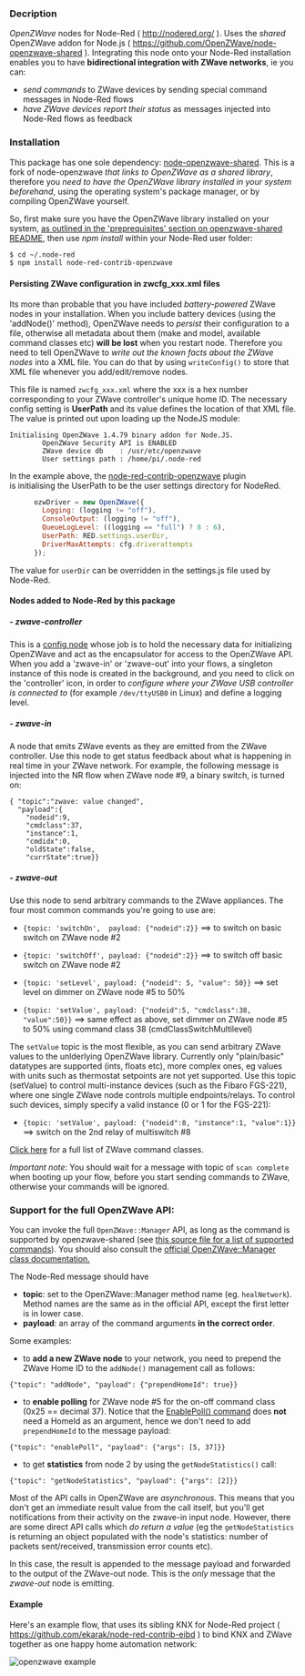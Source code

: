 ### Decription

*OpenZWave* nodes for Node-Red ( <http://nodered.org/> ). Uses the *shared* OpenZWave addon for Node.js ( <https://github.com/OpenZWave/node-openzwave-shared> ).
Integrating this node onto your Node-Red installation enables you to have **bidirectional integration with ZWave networks**, ie you can:
- *send commands* to ZWave devices by sending special command messages in Node-Red flows
- *have ZWave devices report their status* as messages injected into Node-Red flows as feedback

### Installation

This package has one sole dependency: [node-openzwave-shared](https://github.com/OpenZWave/node-openzwave-shared). This is a fork of node-openzwave *that links to OpenZWave as a shared library*, therefore you *need to have the OpenZWave library installed in your system beforehand*, using the operating system's package manager, or by compiling OpenZWave yourself.

So, first make sure you have the OpenZWave library installed on your system, [as outlined in the 'preprequisites' section on openzwave-shared README](https://github.com/OpenZWave/node-openzwave-shared#prerequisites), then use *npm install* within your Node-Red user folder:

```sh
$ cd ~/.node-red
$ npm install node-red-contrib-openzwave
```

#### Persisting ZWave configuration in zwcfg_xxx.xml files

Its more than probable that you have included *battery-powered* ZWave nodes in your installation.
When you include battery devices (using the 'addNode()' method), OpenZWave needs to *persist* their configuration to a file,
otherwise all metadata about them (make and model, available command classes etc) **will be lost** when you restart node.
Therefore you need to tell OpenZWave to *write out the known facts about the ZWave nodes* into a XML file. You can do that
by using `writeConfig()` to store that XML file whenever you add/edit/remove nodes.

This file is named `zwcfg_xxx.xml` where the xxx is a hex number corresponding to your ZWave controller's unique home ID.
The necessary config setting is **UserPath** and its value defines the location of that XML file. The value is printed out
upon loading up the NodeJS module:
```
Initialising OpenZWave 1.4.79 binary addon for Node.JS.
        OpenZWave Security API is ENABLED
        ZWave device db    : /usr/etc/openzwave
        User settings path : /home/pi/.node-red
```

In the example above, the [node-red-contrib-openzwave](https://github.com/OpenZWave/node-red-contrib-openzwave) plugin           
is initialising the UserPath to be the user settings directory for NodeRed.

```js
      ozwDriver = new OpenZWave({
        Logging: (logging != "off"),
        ConsoleOutput: (logging != "off"),
        QueueLogLevel: ((logging == "full") ? 8 : 6),
        UserPath: RED.settings.userDir,
        DriverMaxAttempts: cfg.driverattempts
      });
```
The value for `userDir` can be overridden in the settings.js file used by Node-Red.

#### Nodes added to Node-Red by this package


##### - **zwave-controller**

This is a [config node](http://nodered.org/docs/creating-nodes/config-nodes) whose job is to hold the necessary data for initializing OpenZWave and act as the encapsulator for access to the OpenZWave API. When you add a 'zwave-in' or 'zwave-out' into your flows, a singleton instance of this node is created in the background, and you need to click on the 'controller' icon, in order  to *configure where your ZWave USB controller is connected to* (for example `/dev/ttyUSB0` in Linux) and define a logging level.


##### - **zwave-in**

A node that emits ZWave events as they are emitted from the ZWave controller. Use this node to get status feedback about what is happening in real time in your ZWave network. For example, the following message is injected into the NR flow when ZWave node #9, a binary switch, is turned on:

```
{ "topic":"zwave: value changed",
  "payload":{
    "nodeid":9,
    "cmdclass":37,
    "instance":1,
    "cmdidx":0,
    "oldState":false,
    "currState":true}}
```


##### - **zwave-out**

Use this node to send arbitrary commands to the ZWave appliances.  The four most common commands you're going to use are:

 - `{topic: 'switchOn',  payload: {"nodeid":2}}`  ==> to switch on basic switch on ZWave node #2

 - `{topic: 'switchOff', payload: {"nodeid":2}}`  ==> to switch off basic switch on ZWave node #2

 - `{topic: 'setLevel', payload: {"nodeid": 5, "value": 50}}`  ==> set level on dimmer on ZWave node #5 to 50%

 - `{topic: 'setValue', payload: {"nodeid":5, "cmdclass":38, "value":50}}` ==> same effect as above, set dimmer on ZWave node #5 to 50% using command class 38 (cmdClassSwitchMultilevel)

  The `setValue` topic is the most flexible, as you can send arbitrary ZWave values to the unlderlying OpenZWave library. Currently only "plain/basic" datatypes are supported (ints, floats etc), more complex ones, eg values with units such as thermostat setpoints are not yet supported. Use this topic (setValue) to control multi-instance devices (such as the Fibaro FGS-221), where one single ZWave node controls multiple endpoints/relays. To control such devices, simply specify a valid instance (0 or 1 for the FGS-221):

   - `{topic: 'setValue', payload: {"nodeid":8, "instance":1, "value":1}}`   ==> switch on the 2nd relay of multiswitch #8

  [Click here](http://wiki.micasaverde.com/index.php/ZWave_Command_Classes)  for a full list of ZWave command classes.

*Important note*: You should wait for a message with topic of `scan complete` when booting up your flow, before you start sending commands to ZWave, otherwise your commands will be ignored.

### Support for the **full OpenZWave API**:

  You can invoke the full `OpenZWave::Manager` API, as long as the command is supported by openzwave-shared (see [this source file for a list of supported commands](https://github.com/OpenZWave/node-openzwave-shared/blob/master/src/openzwave.cc#L59)). You should also consult the [official OpenZWave::Manager class documentation.](http://www.openzwave.com/dev/classOpenZWave_1_1Manager.html)

  The Node-Red message should have
  - **topic**:  set to the OpenZWave::Manager method name (eg. `healNetwork`). Method names are the same as in the official API, except the first letter is in lower case.
  - **payload**: an array of the command arguments **in the correct order**.

Some examples:

  * to **add a new ZWave node** to your network, you need to prepend the ZWave Home ID to the `addNode()` management call as follows:

  `{"topic": "addNode", "payload": {"prependHomeId": true}}`

  * to **enable polling** for ZWave node #5 for the on-off command class (0x25 == decimal 37). Notice that the [EnablePoll() command](http://www.openzwave.com/dev/classOpenZWave_1_1Manager.html#a50d795cb20a0bea55ecfd4a02c9777f3) does **not** need a HomeId as an argument, hence we don't need to add `prependHomeId` to the message payload:

  `{"topic": "enablePoll", "payload": {"args": [5, 37]}}`

  * to get **statistics** from node 2 by using the `getNodeStatistics()` call:

  `{"topic": "getNodeStatistics", "payload": {"args": [2]}}`

Most of the API calls in OpenZWave are *asynchronous*. This means that you don't get an immediate result value from the call itself, but you'll get notifications from their activity on the zwave-in input node. However, there are some direct API calls which *do return a value* (eg the `getNodeStatistics` is returning an object populated with the node's statistics: number of packets sent/received, transmission error counts etc).

In this case, the result is appended to the message payload and forwarded to the output of the ZWave-out node. This is the *only* message that the _zwave-out_ node is emitting.


#### Example

Here's an example flow, that uses its sibling KNX for Node-Red project ( <https://github.com/ekarak/node-red-contrib-eibd> ) to bind KNX and ZWave together as one happy home automation network:

![openzwave example](https://lh6.googleusercontent.com/-g4i3cJ_Anp8/VCG4uThDUQI/AAAAAAAAAvw/EoOagZZ8u34/s1600/teaser.png)
